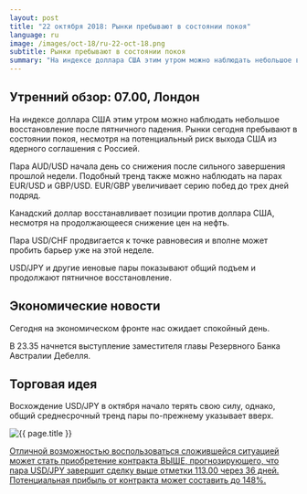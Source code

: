 ```yaml
---
layout: post
title: "22 октября 2018: Рынки пребывают в состоянии покоя"
language: ru
image: /images/oct-18/ru-22-oct-18.png
subtitle: Рынки пребывают в состоянии покоя
summary: "На индексе доллара США этим утром можно наблюдать небольшое восстановление после пятничного падения. Рынки сегодня пребывают в состоянии покоя, несмотря на потенциальный риск выхода США из ядерного соглашения с Россией"
---
```

## Утренний обзор: 07.00, Лондон
 
На индексе доллара США этим утром можно наблюдать небольшое восстановление после пятничного падения. Рынки сегодня пребывают в состоянии покоя, несмотря на потенциальный риск выхода США из ядерного соглашения с Россией.

Пара AUD/USD начала день со снижения после сильного завершения прошлой недели. Подобный тренд также можно наблюдать на парах EUR/USD и GBP/USD. EUR/GBP увеличивает серию побед до трех дней подряд.

Канадский доллар восстанавливает позиции против доллара США, несмотря на продолжающееся снижение цен на нефть.

Пара USD/CHF продвигается к точке равновесия и вполне может пробить барьер уже на этой неделе.

USD/JPY и другие иеновые пары показывают общий подъем и продолжают пятничное восстановление.
 
## Экономические новости
 
Сегодня на экономическом фронте нас ожидает спокойный день.

В 23.35 начнется выступление заместителя главы Резервного Банка Австралии Дебелля.
 
## Торговая идея
 
Восхождение USD/JPY в октября начало терять свою силу, однако, общий среднесрочный тренд пары по-прежнему указывает вверх.

<img src="{{ site.url }}/images/oct-18/ru-22-oct-18.png" alt="{{ page.title }}"  title="{{ page.title }}">

<a href="%LINK%%?currency=USD&market=forex&underlying=frxUSDJPY&formname=higherlower&duration_amount=36&duration_units=d&amount=10&amount_type=stake&expiry_type=duration&barrier=113" target="_blank">Отличной возможностью воспользоваться сложившейся ситуацией может стать приобретение контракта ВЫШЕ, прогнозирующего, что пара USD/JPY завершит сделку выше отметки 113.00 через 36 дней. Потенциальная прибыль от контракта может составить до 148%.</a>
